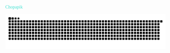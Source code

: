

<span style="font-family: 'Times New Roman', serif; color: turquoise;">Chopapik</span>

<picture>
  <source media="(prefers-color-scheme: dark)" srcset="https://raw.githubusercontent.com/chopapik/chopapik/output/github-contribution-grid-snake-dark.svg">
  <source media="(prefers-color-scheme: light)" srcset="https://raw.githubusercontent.com/chopapik/chopapik/output/github-contribution-grid-snake.svg">
  <img alt="github contribution grid snake animation" src="https://raw.githubusercontent.com/chopapik/chopapik/output/github-contribution-grid-snake.svg">
</picture>

